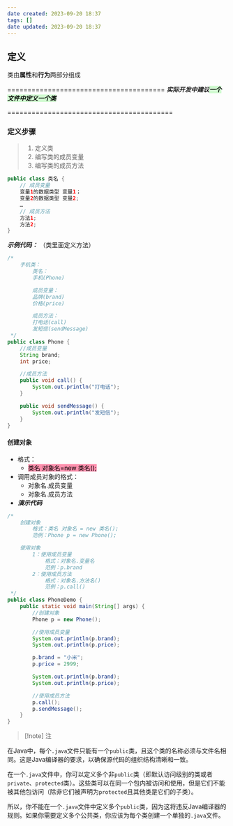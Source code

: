 ```yaml
---
date created: 2023-09-20 18:37
tags: []
date updated: 2023-09-20 18:37
---
```


## 定义

类由**属性**和**行为**两部分组成

=======================================
_**实际开发中建议<mark style="background: #BBFABBA6;">一个文件中定义一个类</mark>**_

=========================================

### 定义步骤

> 1. 定义类
> 2. 编写类的成员变量
> 3. 编写类的成员方法

```java
public class 类名 {
    // 成员变量
    变量1的数据类型 变量1；
    变量2的数据类型 变量2;
    …
    // 成员方法
    方法1;
    方法2;	
}
```

_**示例代码：**_  （类里面定义方法）

```java
/*
    手机类：
        类名：
        手机(Phone)

        成员变量：
        品牌(brand)
        价格(price)

        成员方法：
        打电话(call)
        发短信(sendMessage)
 */
public class Phone {
    //成员变量
    String brand;
    int price;

    //成员方法
    public void call() {
        System.out.println("打电话");
    }

    public void sendMessage() {
        System.out.println("发短信");
    }
}
```

#### 创建对象

- 格式：
  - <mark style="background: #FF5582A6;">类名 对象名=new 类名();</mark>
- 调用成员对象的格式：
  - 对象名.成员变量
  - 对象名.成员方法
- _**演示代码**_

```java
/*
    创建对象
        格式：类名 对象名 = new 类名();
        范例：Phone p = new Phone();

    使用对象
        1：使用成员变量
            格式：对象名.变量名
            范例：p.brand
        2：使用成员方法
            格式：对象名.方法名()
            范例：p.call()
 */
public class PhoneDemo {
    public static void main(String[] args) {
        //创建对象
        Phone p = new Phone();

        //使用成员变量
        System.out.println(p.brand);
        System.out.println(p.price);

        p.brand = "小米";
        p.price = 2999;

        System.out.println(p.brand);
        System.out.println(p.price);

        //使用成员方法
        p.call();
        p.sendMessage();
    }
}
```
> [!note] 注
> 
在Java中，每个`.java`文件只能有一个`public`类，且这个类的名称必须与文件名相同。这是Java编译器的要求，以确保源代码的组织结构清晰和一致。

  在一个`.java`文件中，你可以定义多个非`public`类（即默认访问级别的类或者`private`、`protected`类）。这些类可以在同一个包内被访问和使用，但是它们不能被其他包访问（除非它们被声明为`protected`且其他类是它们的子类）。

  所以，你不能在一个`.java`文件中定义多个`public`类，因为这将违反Java编译器的规则。如果你需要定义多个公共类，你应该为每个类创建一个单独的`.java`文件。
